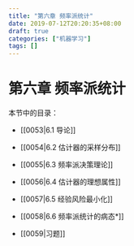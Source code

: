 ```yaml
---
title: "第六章 频率派统计"
date: 2019-07-12T20:20:35+08:00
draft: true
categories: ["机器学习"]
tags: []
---
```


# 第六章 频率派统计

本节中的目录：

- [[0053|6.1 导论]]

- [[0054|6.2 估计器的采样分布]]

- [[0055|6.3 频率派决策理论]]

- [[0056|6.4 估计器的理想属性]]

- [[0057|6.5 经验风险最小化]]

- [[0058|6.6 频率派统计的病态\*]]

- [[0059|习题]]





